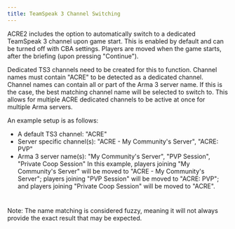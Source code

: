 ```yaml
---
title: TeamSpeak 3 Channel Switching
---
```


ACRE2 includes the option to automatically switch to a dedicated TeamSpeak 3 channel upon game start. This is enabled by default and can be turned off with CBA settings. Players are moved when the game starts, after the briefing (upon pressing "Continue").

Dedicated TS3 channels need to be created for this to function. Channel names must contain "ACRE" to be detected as a dedicated channel. 
Channel names can contain all or part of the Arma 3 server name. If this is the case, the best matching channel name will be selected to switch to. This allows for multiple ACRE dedicated channels to be active at once for multiple Arma servers.

An example setup is as follows:
 - A default TS3 channel: "ACRE"
 - Server specific channel(s): "ACRE - My Community's Server", "ACRE: PVP"
 - Arma 3 server name(s): "My Community's Server", "PVP Session", "Private Coop Session"
In this example, players joining "My Community's Server" will be moved to "ACRE - My Community's Server"; players joining "PVP Session" will be moved to "ACRE: PVP"; and players joining "Private Coop Session" will be moved to "ACRE".

#
Note: The name matching is considered fuzzy, meaning it will not always provide the exact result that may be expected.
